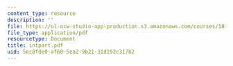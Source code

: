 ```yaml
---
content_type: resource
description: ''
file: https://ol-ocw-studio-app-production.s3.amazonaws.com/courses/18-a34-mathematical-problem-solving-putnam-seminar-fall-2018/5ec8fde0af605ea29b2131d192c317b2_intpart.pdf
file_type: application/pdf
resourcetype: Document
title: intpart.pdf
uid: 5ec8fde0-af60-5ea2-9b21-31d192c317b2
---
```

